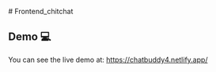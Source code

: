 #   F r o n t e n d _ c h i t c h a t 
 

## Demo 💻

You can see the live demo at: https://chatbuddy4.netlify.app/
 
